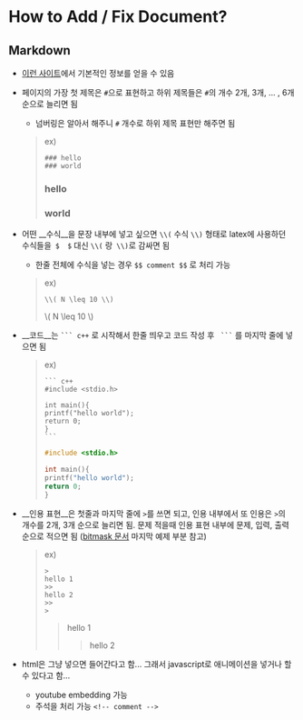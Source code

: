 # How to Add / Fix Document?

## Markdown

* [이런 사이트](https://theorydb.github.io/envops/2019/05/22/envops-blog-how-to-use-md/)에서 기본적인 정보를 얻을 수 있음

* 페이지의 가장 첫 제목은 `#`으로 표현하고 하위 제목들은 `#`의 개수 2개, 3개, ... , 6개 순으로 늘리면 됨

  * 넘버링은 알아서 해주니 `#` 개수로 하위 제목 표현만 해주면 됨

  >ex)
  >
  >```
  >### hello
  >### world
  >```
  >
  >
  >
  >### hello
  >
  >### world

  

* 어떤 __수식__을 문장 내부에 넣고 싶으면 `\\(`  수식 `\\)`  형태로 latex에 사용하던 수식들을` $  $` 대신 `\\(` 랑` \\)`로 감싸면 됨

  * 한줄 전체에 수식을 넣는 경우 `$$ comment $$` 로 처리 가능

  >ex)
  >
  >```
  >\\( N \leq 10 \\)
  >```
  >
  >
  >
  >\\( N \leq 10 \\)

* __코드__는 `` ``` c++ `` 로 시작해서 한줄 띄우고 코드 작성 후 ``  ``` ``  를 마지막 줄에 넣으면 됨 

  >ex)
  >
  >```
  >​``` c++
  >#include <stdio.h>
  >
  >int main(){
  >	printf("hello world");
  >	return 0;
  >}
  >​```
  >```
  >
  >``` c++
  >#include <stdio.h>
  >
  >int main(){
  >	printf("hello world");
  >	return 0;
  >}
  >```

  

* __인용 표현__은 첫줄과 마지막 줄에 `>`를 쓰면 되고, 인용 내부에서 또 인용은 `>`의 개수를 2개, 3개 순으로 늘리면 됨. 문제 적을때 인용 표현 내부에 문제, 입력, 출력 순으로 적으면 됨 ([bitmask 문서](../../datastructure/intermediate/bitmask/bitmask.md) 마지막 예제 부분 참고)

  >ex)
  >
  >```
  >>
  >hello 1
  >	>> 
  >	hello 2
  >	>>
  >>
  >```
  >
  >>
  >>hello 1
  >>>
  >>> hello 2
  >>>
  >>
  >
  >

* html은 그냥 넣으면 들어간다고 함... 그래서 javascript로 애니메이션을 넣거나 할수 있다고 함...

  * youtube embedding 가능
  * 주석을 처리 가능 `<!-- comment -->`

  